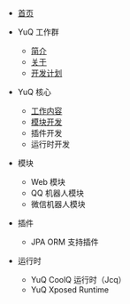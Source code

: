 - [首页](home.md)

- YuQ 工作群
    - [简介](YuQ.md)
    - [关于](about.md)
    - [开发计划](sdp.md)
    
- YuQ 核心
    - [工作内容](YuQ-Core/YuQ-Core.md)
    - [模块开发](YuQ-Core/model.md)
    - 插件开发
    - 运行时开发
    
- 模块
    - Web 模块
    - QQ 机器人模块
    - 微信机器人模块
    
- 插件
    - JPA ORM 支持插件
    
- 运行时
    - YuQ CoolQ 运行时（Jcq）
    - YuQ Xposed Runtime